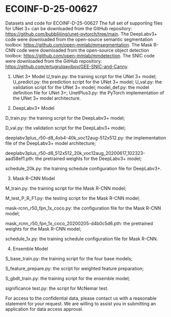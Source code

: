 # ECOINF-D-25-00627
Datasets and code for ECOINF-D-25-00627
The full set of supporting files for UNet 3+ can be downloaded from the GitHub repository: https://github.com/bubbliiiing/unet-pytorch/tree/main.
The DeepLabv3+ code were downloaded from the open-source semantic segmentation toolbox: https://github.com/open-mmlab/mmsegmentation.
The Mask R-CNN code were downloaded from the open-source object detection toolbox: https://github.com/open-mmlab/mmdetection.
The SNIC code were downloaded from the GitHub repository: https://github.com/ertugrulqayibov/GEE-SNIC-and-Canny.

1. UNet 3+ Model
U_train.py: the training script for the UNet 3+ model;
U_predict.py: the prediction script for the UNet 3+ model;
U_val.py: the validation script for the UNet 3+ model;
model_def.py: the model definition file for UNet 3+;
UnetPlus3.py: the PyTorch implementation of the UNet 3+ model architecture.

2. DeepLabv3+ Model

D_train.py: the training script for the DeepLabv3+ model;

D_val.py: the validation script for the DeepLabv3+ model;

deeplabv3plus_r50-d8_4xb4-40k_voc12aug-512x512.py: the implementation file of the DeepLabv3+ model architecture;

deeplabv3plus_r50-d8_512x512_20k_voc12aug_20200617_102323-aad58ef1.pth: the pretrained weights for the DeepLabv3+ model;

schedule_20k.py: the training schedule configuration file for DeepLabv3+.

3. Mask R-CNN Model

M_train.py: the training script for the Mask R-CNN model;

M_test_P_R_F1.py: the testing script for the Mask R-CNN model;

mask-rcnn_r50_fpn_1x_coco.py: the configuration file for the Mask R-CNN model;

mask_rcnn_r50_fpn_1x_coco_20200205-d4b0c5d6.pth: the pretrained weights for the Mask R-CNN model;

schedule_1x.py: the training schedule configuration file for Mask R-CNN.

4. Ensemble Model

S_base_train.py: the training script for the four base models;

S_feature_prepare.py: the script for weighted feature preparation;

S_gbdt_train.py: the training script for the ensemble model;

significance test.py: the script for McNemar test.

For access to the confidential data, please contact us with a reasonable statement for your request. We are willing to assist you in submitting an application for data access approval.
